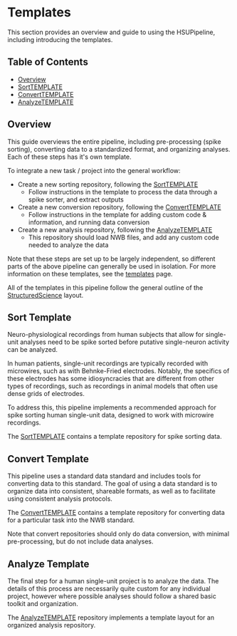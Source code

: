 # Templates

This section provides an overview and guide to using the HSUPipeline, including introducing the templates.

## Table of Contents

- [Overview](#overview)
- [SortTEMPLATE](#sort-template)
- [ConvertTEMPLATE](#convert-template)
- [AnalyzeTEMPLATE](#analyze-template)

## Overview

This guide overviews the entire pipeline, including pre-processing (spike sorting), converting
data to a standardized format, and organizing analyses. Each of these steps has it's own template.

To integrate a new task / project into the general workflow:
- Create a new sorting repository, following the [SortTEMPLATE](https://github.com/HSUPipeline/SortTEMPLATE)
    - Follow instructions in the template to process the data through a spike sorter, and extract outputs
- Create a new conversion repository, following the [ConvertTEMPLATE](https://github.com/HSUPipeline/ConvertTEMPLATE)
    - Follow instructions in the template for adding custom code & information, and running data conversion
- Create a new analysis repository, following the [AnalyzeTEMPLATE](https://github.com/HSUPipeline/AnalyzeTEMPLATE)
    - This repository should load NWB files, and add any custom code needed to analyze the data

Note that these steps are set up to be largely independent, so different parts of the above pipeline
can generally be used in isolation. For more information on these templates, see the
[templates](https://hsupipeline.github.io/templates) page.

All of the templates in this pipeline follow the general outline of the
[StructuredScience](https://github.com/structuredscience/) layout.

## Sort Template

Neuro-physiological recordings from human subjects that allow for single-unit analyses
need to be spike sorted before putative single-neuron activity can be analyzed.

In human patients, single-unit recordings are typically recorded with microwires,
such as with Behnke-Fried electrodes. Notably, the specifics of these electrodes
has some idiosyncracies that are different from other types of recordings, such as
recordings in animal models that often use dense grids of electrodes.

To address this, this pipeline implements a recommended approach for spike sorting
human single-unit data, designed to work with microwire recordings.

The [SortTEMPLATE](https://github.com/HSUPipeline/SortTEMPLATE)
contains a template repository for spike sorting data.

## Convert Template

This pipeline uses a standard data standard and includes tools for converting data to this standard.
The goal of using a data standard is to organize data into consistent, shareable formats, as well as to
facilitate using consistent analysis protocols.

The [ConvertTEMPLATE](https://github.com/HSUPipeline/ConvertTEMPLATE)
contains a template repository for converting data for a particular task
into the NWB standard.

Note that convert repositories should only do data conversion, with minimal pre-processing,
but do not include data analyses.

## Analyze Template

The final step for a human single-unit project is to analyze the data.
The details of this process are necessarily quite custom for any individual project,
however where possible analyses should follow a shared basic toolkit and organization.

The [AnalyzeTEMPLATE](https://github.com/HSUPipeline/AnalyzeTEMPLATE)
repository implements a template layout for an organized analysis repository.
